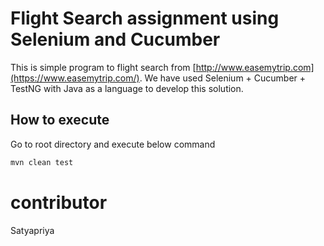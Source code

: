 # Flight Search assignment using Selenium and Cucumber
This is simple program to flight search from [http://www.easemytrip.com](https://www.easemytrip.com/). We have used Selenium + Cucumber + TestNG with Java as a language to develop this solution.
## How to execute
Go to root directory and execute below command
```bash
mvn clean test
```
# contributor
Satyapriya
